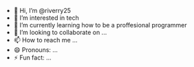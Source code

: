- 👋 Hi, I’m @riverry25
- 👀 I’m interested in tech
- 🌱 I’m currently learning how to be a proffesional programmer
- 💞️ I’m looking to collaborate on ...
- 📫 How to reach me ...
- 😄 Pronouns: ...
- ⚡ Fun fact: ...

<!---
riverry25/riverry25 is a ✨ special ✨ repository because its `README.md` (this file) appears on your GitHub profile.
You can click the Preview link to take a look at your changes.
--->
